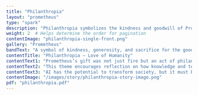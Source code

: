 ```yaml
---
title: "Philanthropia"
layout: "prometheus"
type: "spark"
description: "Philanthropia symbolizes the kindness and goodwill of Prometheus towards humanity."
weight: 2  # Helps determine the order for pagination
contentImage: "philanthropia-single-front.png"
gallery: "Prometheus"
bandText: "A symbol of kindness, generosity, and sacrifice for the good of others."
contentTitle: "Philanthropia – Love of Humanity"
contentText1: "Prometheus’s gift was not just fire but an act of philanthropy, born out of love for humanity. It demonstrated a selfless desire to uplift humankind."
contentText2: "This theme encourages reflection on how knowledge and technology, like AI, can be used for social good—fostering community, connection, and well-being."
contentText3: "AI has the potential to transform society, but it must be wielded with care to ensure it benefits all, much like Prometheus’s gift to humanity."
contentImage: "/images/story/philanthropia-story-image.png"
pdf: "philanthropia.pdf"
---
```


